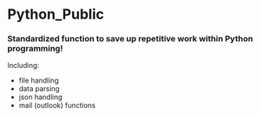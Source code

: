 <!DOCTYPE html>
<html>
<head>
  <script src="https://kit.fontawesome.com/a076d05399.js" crossorigin="anonymous"></script>
</head>
<body>
  <h1>Python_Public</h1>
  <h3>Standardized function to save up repetitive work within Python programming!</h3>
  <p>Including:</p>
  <ul>
    <li>file handling</li>
    <li>data parsing</li>
    <li>json handling</li>
    <li>mail (outlook) functions</li>
  </ul>
  <i class="fa-brands fa-python"></i>
</body>
</html>
